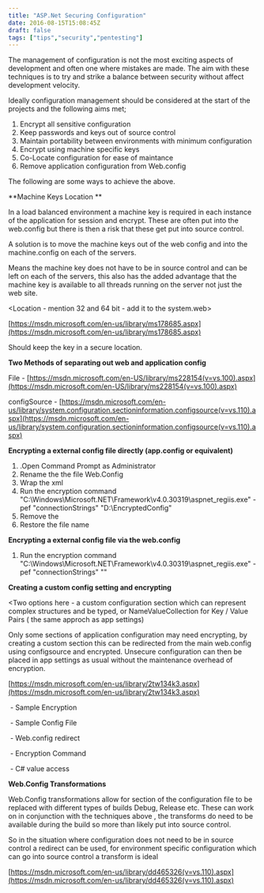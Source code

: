 ```yaml
---
title: "ASP.Net Securing Configuration"
date: 2016-08-15T15:08:45Z
draft: false
tags: ["tips","security","pentesting"]
---
```


The management of configuration is not the most exciting aspects of development and often one where mistakes are made. The aim with these techniques is to try and strike a balance between security without affect development velocity. 

Ideally configuration management should be considered at the start of the projects and the following aims met;

1.  Encrypt all sensitive configuration
2.  Keep passwords and keys out of source control
3.  Maintain portability between environments with minimum configuration
4.  Encrypt using machine specific keys
5.  Co-Locate configuration for ease of maintance
6.  Remove application configuration from Web.config

The following are some ways to achieve the above.

**Machine Keys Location **

In a load balanced environment a machine key is required in each instance of the application for session and encrypt. These are often put into the web.config but there is then a risk that these get put into source control.

A solution is to move the machine keys out of the web config and into the machine.config on each of the servers.

Means the machine key does not have to be in source control and can be left on each of the servers, this also has the added advantage that the machine key is available to all threads running on the server not just the web site.

<Location - mention 32 and 64 bit - add it to the system.web>

<Sample config>

[https://msdn.microsoft.com/en-us/library/ms178685.aspx](https://msdn.microsoft.com/en-us/library/ms178685.aspx)

Should keep the key in a secure location.

**Two Methods of separating out web and application config**

File - [https://msdn.microsoft.com/en-US/library/ms228154(v=vs.100).aspx](https://msdn.microsoft.com/en-US/library/ms228154(v=vs.100).aspx)

configSource - [https://msdn.microsoft.com/en-us/library/system.configuration.sectioninformation.configsource(v=vs.110).aspx](https://msdn.microsoft.com/en-us/library/system.configuration.sectioninformation.configsource(v=vs.110).aspx)

**Encrypting a external config file directly (app.config or equivalent)**

1.  .Open Command Prompt as Administrator
2.  Rename the the file Web.Config
3.  Wrap the xml <configuration> </configuration>
4.  Run the encryption command "C:\\Windows\\Microsoft.NET\\Framework\\v4.0.30319\\aspnet_regiis.exe" -pef "connectionStrings" "D:\\EncryptedConfig"
5.  Remove the <configuration> </configuration>
6.  Restore the file name

**Encrypting a external config file via the web.config**

1.  Run the encryption command "C:\\Windows\\Microsoft.NET\\Framework\\v4.0.30319\\aspnet_regiis.exe" -pef "connectionStrings" "<Location of web.config>"

**Creating a custom config setting and encrypting**

<Two options here - a custom configuration section which can represent complex structures and be typed, or NameValueCollection for Key / Value Pairs ( the same approch as app settings)

Only some sections of application configuration may need encrypting, by creating a custom section this can be redirected from the main web.config using configsource and encrypted. Unsecure configuration can then be placed in app settings as usual without the maintenance overhead of encryption. 

[https://msdn.microsoft.com/en-us/library/2tw134k3.aspx](https://msdn.microsoft.com/en-us/library/2tw134k3.aspx)

 \- Sample Encryption

 \- Sample Config File

 \- Web.config redirect

 \- Encryption Command

 \- C# value access 

**Web.Config Transformations**

Web.Config transformations allow for section of the configuration file to be replaced with different types of builds Debug, Release etc. These can work on in conjunction with the techniques above , the transforms do need to be available during the build so more than likely put into source control. 

So in the situation where configuration does not need to be in source control a redirect can be used, for environment specific configuration which can go into source control a transform is ideal

[https://msdn.microsoft.com/en-us/library/dd465326(v=vs.110).aspx](https://msdn.microsoft.com/en-us/library/dd465326(v=vs.110).aspx)